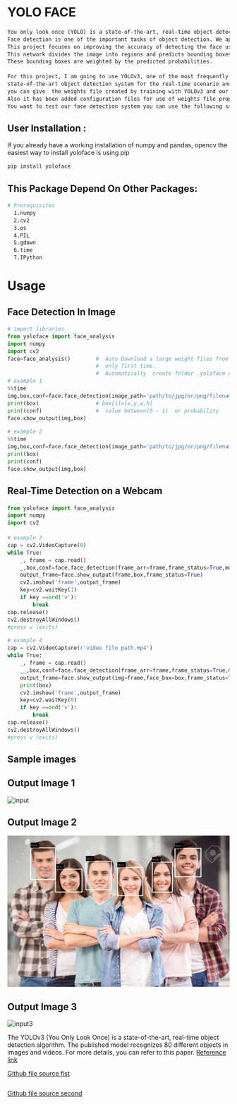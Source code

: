 

# YOLO FACE
```bash
You only look once (YOLO) is a state-of-the-art, real-time object detection system. It is based on Deep Learning.
Face detection is one of the important tasks of object detection. We apply a single neural network to the full image.
This project focuses on improving the accuracy of detecting the face using the model of deep learning network (YOLO).
This network divides the image into regions and predicts bounding boxes and probabilities for each region.
These bounding boxes are weighted by the predicted probabilities.

For this project, I am going to use YOLOv3, one of the most frequently used versions of the YOLO family, which comprises the 
state-of-the-art object detection system for the real-time scenario and it is amazingly accurate and fast.
you can give  the weights file created by training with YOLOv3 and our results on the custom dataset.
Also it has been added configuration files for use of weights file properly. 
You want to test our face detection system you can use the following sample code sample.

```

## User Installation :
If you already have a working installation of numpy and pandas, opencv the easiest way to install yoloface is using pip
```bash
pip install yoloface
```



## This Package Depend On Other Packages:
```bash
# Prerequisites
  1.numpy
  2.cv2
  3.os 
  4.PIL
  5.gdown
  6.time
  7.IPython
```

# Usage

## Face Detection In Image
```python
# import libraries
from yoloface import face_analysis
import numpy
import cv2
face=face_analysis()        #  Auto Download a large weight files from Google Drive.
                            #  only first time.
                            #  Automatically  create folder .yoloface on cwd.
# example 1
%%time
img,box,conf=face.face_detection(image_path='path/to/jpg/or/png/filename.jpg',model='tiny')
print(box)                  # box[i]=[x,y,w,h]
print(conf)                 #  value between(0 - 1)  or probability
face.show_output(img,box)
```

```python
# example 2
%%time
img,box,conf=face.face_detection(image_path='path/to/jpg/or/png/filename.jpg',model='full')
print(box)
print(conf)
face.show_output(img,box)

```

## Real-Time Detection on a Webcam

```python
from yoloface import face_analysis
import numpy
import cv2

# example 3
cap = cv2.VideoCapture(0)
while True: 
    _, frame = cap.read()
    _,box,conf=face.face_detection(frame_arr=frame,frame_status=True,model='tiny')
    output_frame=face.show_output(frame,box,frame_status=True)
    cv2.imshow('frame',output_frame)
    key=cv2.waitKey(1)
    if key ==ord('v'): 
        break 
cap.release()
cv2.destroyAllWindows()
#press v (exits)
```



```python
# example 4
cap = cv2.VideoCapture(r'video file path.mp4')
while True: 
    _, frame = cap.read()
    __,box,conf=face.face_detection(frame_arr=frame,frame_status=True,model='full')
    output_frame=face.show_output(img=frame,face_box=box,frame_status=True)
    print(box)
    cv2.imshow('frame',output_frame)
    key=cv2.waitKey(0)
    if key ==ord('v'): 
        break 
cap.release()
cv2.destroyAllWindows()
#press v (exits)
```

## Sample images
## Output Image 1
![input](result1.png)

## Output Image 2
![input2](https://github.com/vishalbpatil1/yoloface/blob/main/ff4.png)

## Output Image 3
![input3](result2.png)

The YOLOv3 (You Only Look Once) is a state-of-the-art, real-time object detection algorithm. The published model recognizes 80 different objects in images and videos. For more details, you can refer to this paper.
[Reference link ](https://pjreddie.com/darknet/yolo/)


[Github file source fist](https://github.com/vishalbpatil1/Supper-face-detection-or-crowd-detection)
```bash

```
[Github file source second](https://github.com/vishalbpatil1/yoloface)
